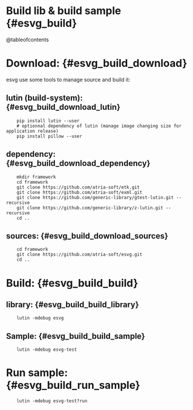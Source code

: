Build lib & build sample                           {#esvg_build}
========================

@tableofcontents

Download:                                          {#esvg_build_download}
=========

esvg use some tools to manage source and build it:

lutin (build-system):                              {#esvg_build_download_lutin}
---------------------

```{.sh}
	pip install lutin --user
	# optionnal dependency of lutin (manage image changing size for application release)
	pip install pillow --user
```


dependency:                                        {#esvg_build_download_dependency}
-----------

```{.sh}
	mkdir framework
	cd framework
	git clone https://github.com/atria-soft/etk.git
	git clone https://github.com/atria-soft/exml.git
	git clone https://github.com/generic-library/gtest-lutin.git --recursive
	git clone https://github.com/generic-library/z-lutin.git --recursive
	cd ..
```

sources:                                           {#esvg_build_download_sources}
--------

```{.sh}
	cd framework
	git clone https://github.com/atria-soft/esvg.git
	cd ..
```

Build:                                             {#esvg_build_build}
======


library:                                           {#esvg_build_build_library}
--------

```{.sh}
	lutin -mdebug esvg
```

Sample:                                            {#esvg_build_build_sample}
-------

```{.sh}
	lutin -mdebug esvg-test
```


Run sample:                                        {#esvg_build_run_sample}
===========

```{.sh}
	lutin -mdebug esvg-test?run
```
